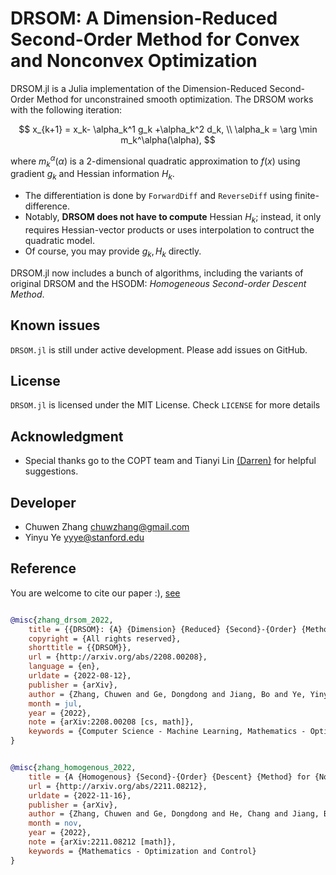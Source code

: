 # DRSOM: A Dimension-Reduced Second-Order Method for Convex and Nonconvex Optimization

DRSOM.jl is a Julia implementation of the Dimension-Reduced Second-Order Method for unconstrained smooth optimization. The DRSOM works with the following iteration:

$$
        x_{k+1}     = x_k- \alpha_k^1 g_k +\alpha_k^2 d_k, \\
        \alpha_k  = \arg \min m_k^\alpha(\alpha), 
$$

where  $m_k^\alpha(\alpha)$ is a 2-dimensional quadratic approximation to $f(x)$ using gradient $g_k$ and Hessian information $H_k$.

- The differentiation is done by `ForwardDiff` and `ReverseDiff` using finite-difference.
- Notably, **DRSOM does not have to compute** Hessian $H_k$; instead, it only requires Hessian-vector products or uses interpolation to contruct the quadratic model.
- Of course, you may provide $g_k, H_k$ directly. 

DRSOM.jl now includes a bunch of algorithms, including the variants of original DRSOM and the HSODM: *Homogeneous Second-order Descent Method*.

## Known issues
`DRSOM.jl` is still under active development. Please add issues on GitHub.

## License
`DRSOM.jl` is licensed under the MIT License. Check `LICENSE` for more details

## Acknowledgment

- Special thanks go to the COPT team and Tianyi Lin [(Darren)](https://tydlin.github.io/) for helpful suggestions.

## Developer

- Chuwen Zhang <chuwzhang@gmail.com>
- Yinyu Ye     <yyye@stanford.edu>

## Reference
You are welcome to cite our paper :), [see](https://arxiv.org/abs/2208.00208)
```bibtex

@misc{zhang_drsom_2022,
	title = {{DRSOM}: {A} {Dimension} {Reduced} {Second}-{Order} {Method} and {Preliminary} {Analyses}},
	copyright = {All rights reserved},
	shorttitle = {{DRSOM}},
	url = {http://arxiv.org/abs/2208.00208},
	language = {en},
	urldate = {2022-08-12},
	publisher = {arXiv},
	author = {Zhang, Chuwen and Ge, Dongdong and Jiang, Bo and Ye, Yinyu},
	month = jul,
	year = {2022},
	note = {arXiv:2208.00208 [cs, math]},
	keywords = {Computer Science - Machine Learning, Mathematics - Optimization and Control},
}


@misc{zhang_homogenous_2022,
	title = {A {Homogenous} {Second}-{Order} {Descent} {Method} for {Nonconvex} {Optimization}},
	url = {http://arxiv.org/abs/2211.08212},
	urldate = {2022-11-16},
	publisher = {arXiv},
	author = {Zhang, Chuwen and Ge, Dongdong and He, Chang and Jiang, Bo and Jiang, Yuntian and Xue, Chenyu and Ye, Yinyu},
	month = nov,
	year = {2022},
	note = {arXiv:2211.08212 [math]},
	keywords = {Mathematics - Optimization and Control}
}
```